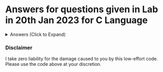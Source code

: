 # Answers for questions given in Lab in 20th Jan 2023 for C Language
<details>
  <summary>Answers (Click to Expand)</summary>
  
  * [Q1. Find the quotient and remainder](Lab2-Answers/Lab2-1.c)
  * [Q2. Find the last digit of a number and delete the last digit](Lab2-Answers/Lab2-2.c)
  * [Q3. Join a digit and a number](Lab2-Answers/Lab2-3.c)
  * [Q4. Delete the last digit](Lab2-Answers/Lab2-4.c)
  * [Q5. Delete last two digits](Lab2-Answers/Lab2-5.c)
  * [Q6. Print second last digit](Lab2-Answers/Lab2-6.c)
  * [Q7. Find sum of last two digits](Lab2-Answers/Lab2-7.c)
  * [Q8. Double the last digit](Lab2-Answers/Lab2-8.c)
  * [Q9. Double the second last digit](Lab2-Answers/Lab2-9.c)
  * [Q10. Delete the second last digit](Lab2-Answers/Lab2-10.c)
  * [Q11. Exchange the last two digits](Lab2-Answers/Lab2-11.c)
  * [Q12. Exchange the last and the third last digits](Lab2-Answers/Lab2-12.c)
  * [Q13. Product after deleting last and second last digit](Lab2-Answers/Lab2-13.c)
  * [Q14. Product of two numbers after exchanging their last digits](Lab2-Answers/Lab2-14.c)
  * [a) Find the second last digit](Lab2-Answers/Lab2-15.c)

</details>

### Disclaimer
I take zero liability for the damage caused to you by this low-effort code. Please use the code above at your discretion.
